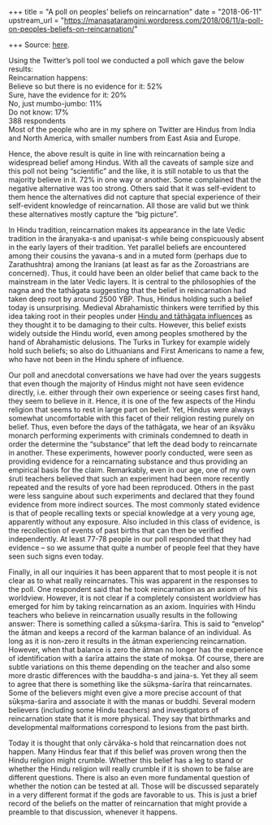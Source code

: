 +++
title = "A poll on peoples’ beliefs on reincarnation"
date = "2018-06-11"
upstream_url = "https://manasataramgini.wordpress.com/2018/06/11/a-poll-on-peoples-beliefs-on-reincarnation/"

+++
Source: [here](https://manasataramgini.wordpress.com/2018/06/11/a-poll-on-peoples-beliefs-on-reincarnation/).

Using the Twitter’s poll tool we conducted a poll which gave the below
results:  
Reincarnation happens:  
Believe so but there is no evidence for it: 52%  
Sure, have the evidence for it: 20%  
No, just mumbo-jumbo: 11%  
Do not know: 17%  
388 respondents  
Most of the people who are in my sphere on Twitter are Hindus from India
and North America, with smaller numbers from East Asia and Europe.

Hence, the above result is quite in line with reincarnation being a
widespread belief among Hindus. With all the caveats of sample size and
this poll not being “scientific” and the like, it is still notable to us
that the majority believe in it. 72% in one way or another. Some
complained that the negative alternative was too strong. Others said
that it was self-evident to them hence the alternatives did not capture
that special experience of their self-evident knowledge of
reincarnation. All those are valid but we think these alternatives
mostly capture the “big picture”.

In Hindu tradition, reincarnation makes its appearance in the late Vedic
tradition in the āraṇyaka-s and upaniṣat-s while being conspicuously
absent in the early layers of their tradition. Yet parallel beliefs are
encountered among their cousins the yavana-s and in a muted form
(perhaps due to Zarathushtra) among the Iranians (at least as far as the
Zoroastrians are concerned). Thus, it could have been an older belief
that came back to the mainstream in the later Vedic layers. It is
central to the philosophies of the nagna and the tathāgata suggesting
that the belief in reincarnation had taken deep root by around 2500 YBP.
Thus, Hindus holding such a belief today is unsurprising. Medieval
Abrahamistic thinkers were terrified by this idea taking root in their
peoples under [Hindu and tāthāgata
influences](https://manasataramgini.wordpress.com/2012/04/01/5030/) as
they thought it to be damaging to their cults. However, this belief
exists widely outside the Hindu world, even among peoples smothered by
the hand of Abrahamistic delusions. The Turks in Turkey for example
widely hold such beliefs; so also do Lithuanians and First Americans to
name a few, who have not been in the Hindu sphere of influence.

Our poll and anecdotal conversations we have had over the years suggests
that even though the majority of Hindus might not have seen evidence
directly, i.e. either through their own experience or seeing cases first
hand, they seem to believe in it. Hence, it is one of the few aspects of
the Hindu religion that seems to rest in large part on belief. Yet,
Hindus were always somewhat uncomfortable with this facet of their
religion resting purely on belief. Thus, even before the days of the
tathāgata, we hear of an ikṣvāku monarch performing experiments with
criminals condemned to death in order the determine the “substance” that
left the dead body to reincarnate in another. These experiments, however
poorly conducted, were seen as providing evidence for a reincarnating
substance and thus providing an empirical basis for the claim.
Remarkably, even in our age, one of my own śruti teachers believed that
such an experiment had been more recently repeated and the results of
yore had been reproduced. Others in the past were less sanguine about
such experiments and declared that they found evidence from more
indirect sources. The most commonly stated evidence is that of people
recalling texts or special knowledge at a very young age, apparently
without any exposure. Also included in this class of evidence, is the
recollection of events of past births that can then be verified
independently. At least 77-78 people in our poll responded that they had
evidence – so we assume that quite a number of people feel that they
have seen such signs even today.

Finally, in all our inquiries it has been apparent that to most people
it is not clear as to what really reincarnates. This was apparent in the
responses to the poll. One respondent said that he took reincarnation as
an axiom of his worldview. However, it is not clear if a completely
consistent worldview has emerged for him by taking reincarnation as an
axiom. Inquiries with Hindu teachers who believe in reincarnation
usually results in the following answer: There is something called a
sūkṣma-śarīra. This is said to “envelop” the ātman and keeps a record of
the karman balance of an individual. As long as it is non-zero it
results in the ātman experiencing reincarnation. However, when that
balance is zero the ātman no longer has the experience of identification
with a śarīra attains the state of mokṣa. Of course, there are subtle
variations on this theme depending on the teacher and also some more
drastic differences with the bauddha-s and jaina-s. Yet they all seem to
agree that there is something like the sūkṣma-śarīra that reincarnates.
Some of the believers might even give a more precise account of that
sūkṣma-śarīra and associate it with the manas or buddhi. Several modern
believers (including some Hindu teachers) and investigators of
reincarnation state that it is more physical. They say that birthmarks
and developmental malformations correspond to lesions from the past
birth.

Today it is thought that only cārvāka-s hold that reincarnation does not
happen. Many Hindus fear that if this belief was proven wrong then the
Hindu religion might crumble. Whether this belief has a leg to stand or
whether the Hindu religion will really crumble if it is shown to be
false are different questions. There is also an even more fundamental
question of whether the notion can be tested at all. Those will be
discussed separately in a very different format if the gods are
favorable to us. This is just a brief record of the beliefs on the
matter of reincarnation that might provide a preamble to that
discussion, whenever it happens.

